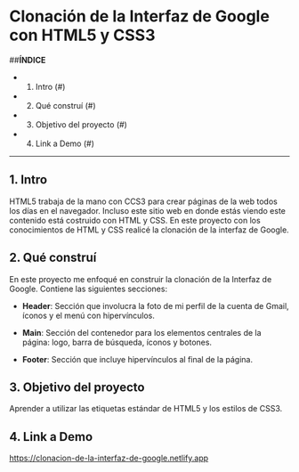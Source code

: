# Clonación de la Interfaz de Google con HTML5 y CSS3

##**ÍNDICE**

* 1. Intro (#)
* 2. Qué construí (#)
* 3. Objetivo del proyecto (#)
* 4. Link a Demo (#)

****

## 1. Intro 

HTML5 trabaja de la mano con CCS3 para crear páginas de la web todos los días en el navegador. Incluso este sitio web en donde estás viendo este contenido está costruido con HTML y CSS. En este proyecto con los conocimientos de HTML y CSS realicé la clonación de la interfaz de Google.

## 2. Qué construí

En este proyecto me enfoqué en construir la clonación de la Interfaz de Google. Contiene las siguientes secciones:
* **Header**: Sección que involucra la foto de mi perfil de la cuenta de Gmail, íconos y el menú con hipervínculos.

* **Main**: Sección del contenedor para los elementos centrales de la página: logo, barra de búsqueda, íconos y botones.

* **Footer**: Sección que incluye hipervínculos al final de la página. 

## 3. Objetivo del proyecto
Aprender a utilizar las etiquetas estándar de HTML5 y los estilos de CSS3. 

## 4. Link a Demo
https://clonacion-de-la-interfaz-de-google.netlify.app
